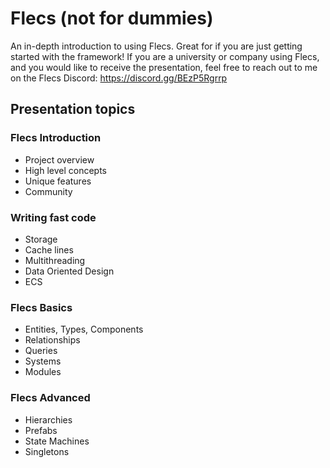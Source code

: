 # Flecs (not for dummies)
An in-depth introduction to using Flecs. Great for if you are just getting started with the framework! If you are a university or company using Flecs, and you would like to receive the presentation, feel free to reach out to me on the Flecs Discord: https://discord.gg/BEzP5Rgrrp

## Presentation topics

### Flecs Introduction
 - Project overview
 - High level concepts
 - Unique features
 - Community
 
### Writing fast code
 - Storage
 - Cache lines
 - Multithreading
 - Data Oriented Design
 - ECS

### Flecs Basics
 - Entities, Types, Components
 - Relationships
 - Queries
 - Systems
 - Modules
 
### Flecs Advanced
 - Hierarchies
 - Prefabs
 - State Machines
 - Singletons

